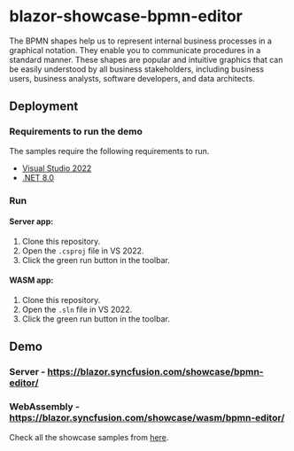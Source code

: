 # blazor-showcase-bpmn-editor
The BPMN shapes help us to represent internal business processes in a graphical notation. They enable you to communicate procedures in a standard manner. These shapes are popular and intuitive graphics that can be easily understood by all business stakeholders, including business users, business analysts, software developers, and data architects.

## Deployment

### Requirements to run the demo

The samples require the following requirements to run.

* [Visual Studio 2022](https://visualstudio.microsoft.com/vs/)
* [.NET 8.0](https://dotnet.microsoft.com/en-us/download/dotnet/8.0)

### Run

#### Server app:
1. Clone this repository.
2. Open the `.csproj` file in VS 2022.
3. Click the green run button in the toolbar.

#### WASM app:
1. Clone this repository.
2. Open the `.sln` file in VS 2022.
3. Click the green run button in the toolbar.

## Demo

### Server - <a href="https://blazor.syncfusion.com/showcase/bpmn-editor/" target="_blank">https://blazor.syncfusion.com/showcase/bpmn-editor/</a>
### WebAssembly - <a href="https://blazor.syncfusion.com/showcase/wasm/bpmn-editor/" target="_blank">https://blazor.syncfusion.com/showcase/wasm/bpmn-editor/</a>

Check all the showcase samples from <a href="https://blazor.syncfusion.com" target="_blank">here</a>.
